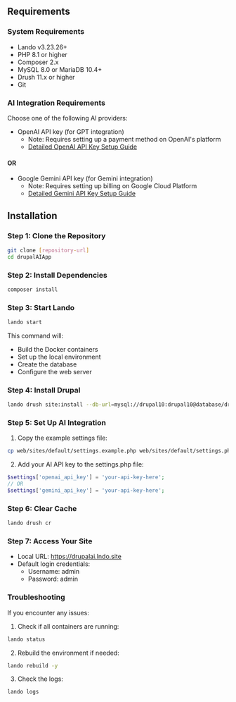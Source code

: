 ## Requirements

### System Requirements
- Lando v3.23.26+
- PHP 8.1 or higher
- Composer 2.x
- MySQL 8.0 or MariaDB 10.4+
- Drush 11.x or higher
- Git

### AI Integration Requirements
Choose one of the following AI providers:

- OpenAI API key (for GPT integration)
  - Note: Requires setting up a payment method on OpenAI's platform
  - [Detailed OpenAI API Key Setup Guide](OPENAI-API-KEY-SETUP.md)

#### OR

- Google Gemini API key (for Gemini integration)
  - Note: Requires setting up billing on Google Cloud Platform
  - [Detailed Gemini API Key Setup Guide](GEMINI-API-KEY-SETUP.md)

## Installation

### Step 1: Clone the Repository
```bash
git clone [repository-url]
cd drupalAIApp
```

### Step 2: Install Dependencies
```bash
composer install
```

### Step 3: Start Lando
```bash
lando start
```
This command will:
- Build the Docker containers
- Set up the local environment
- Create the database
- Configure the web server

### Step 4: Install Drupal
```bash
lando drush site:install --db-url=mysql://drupal10:drupal10@database/drupal10 -y
```

### Step 5: Set Up AI Integration
1. Copy the example settings file:
```bash
cp web/sites/default/settings.example.php web/sites/default/settings.php
```

2. Add your AI API key to the settings.php file:
```php
$settings['openai_api_key'] = 'your-api-key-here';
// OR
$settings['gemini_api_key'] = 'your-api-key-here';
```

### Step 6: Clear Cache
```bash
lando drush cr
```

### Step 7: Access Your Site
- Local URL: https://drupalai.lndo.site
- Default login credentials:
  - Username: admin
  - Password: admin

### Troubleshooting
If you encounter any issues:
1. Check if all containers are running:
```bash
lando status
```

2. Rebuild the environment if needed:
```bash
lando rebuild -y
```

3. Check the logs:
```bash
lando logs
```

### 